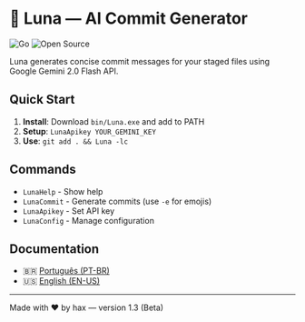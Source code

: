 # 🌙 Luna — AI Commit Generator

![Go](https://img.shields.io/badge/Made%20with-Go-00ADD8?logo=go&logoColor=white&style=for-the-badge)
![Open Source](https://img.shields.io/badge/Open%20Source-Yes-brightgreen?style=for-the-badge&logo=github)

Luna generates concise commit messages for your staged files using Google Gemini 2.0 Flash API.

## Quick Start

1. **Install**: Download `bin/Luna.exe` and add to PATH
2. **Setup**: `LunaApikey YOUR_GEMINI_KEY`
3. **Use**: `git add . && Luna -lc`

## Commands

- `LunaHelp` - Show help
- `LunaCommit` - Generate commits (use `-e` for emojis)
- `LunaApikey` - Set API key
- `LunaConfig` - Manage configuration

## Documentation

- 🇧🇷 [Português (PT-BR)](docs/readme.pt-br.md)
- 🇺🇸 [English (EN-US)](docs/readme.en-us.md)

---


Made with ❤️ by hax — version 1.3 (Beta)

